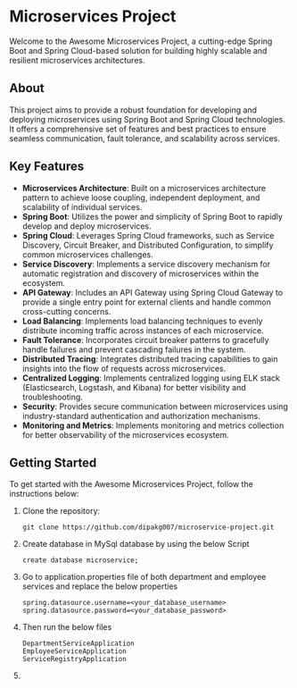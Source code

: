 # Microservices Project

Welcome to the Awesome Microservices Project, a cutting-edge Spring Boot and Spring Cloud-based solution for building highly scalable and resilient microservices architectures.

## About

This project aims to provide a robust foundation for developing and deploying microservices using Spring Boot and Spring Cloud technologies. It offers a comprehensive set of features and best practices to ensure seamless communication, fault tolerance, and scalability across services.

## Key Features

- **Microservices Architecture**: Built on a microservices architecture pattern to achieve loose coupling, independent deployment, and scalability of individual services.
- **Spring Boot**: Utilizes the power and simplicity of Spring Boot to rapidly develop and deploy microservices.
- **Spring Cloud**: Leverages Spring Cloud frameworks, such as Service Discovery, Circuit Breaker, and Distributed Configuration, to simplify common microservices challenges.
- **Service Discovery**: Implements a service discovery mechanism for automatic registration and discovery of microservices within the ecosystem.
- **API Gateway**: Includes an API Gateway using Spring Cloud Gateway to provide a single entry point for external clients and handle common cross-cutting concerns.
- **Load Balancing**: Implements load balancing techniques to evenly distribute incoming traffic across instances of each microservice.
- **Fault Tolerance**: Incorporates circuit breaker patterns to gracefully handle failures and prevent cascading failures in the system.
- **Distributed Tracing**: Integrates distributed tracing capabilities to gain insights into the flow of requests across microservices.
- **Centralized Logging**: Implements centralized logging using ELK stack (Elasticsearch, Logstash, and Kibana) for better visibility and troubleshooting.
- **Security**: Provides secure communication between microservices using industry-standard authentication and authorization mechanisms.
- **Monitoring and Metrics**: Implements monitoring and metrics collection for better observability of the microservices ecosystem.

## Getting Started

To get started with the Awesome Microservices Project, follow the instructions below:

1. Clone the repository:

   ```shell
   git clone https://github.com/dipakg007/microservice-project.git

2. Create database in MySql database by using the below Script
   ```shell
   create database microservice;
   
3. Go to application.properties file of both department and employee services and replace the below properties
   ```shell
   spring.datasource.username=<your_database_username>
   spring.datasource.password=<your_database_password>

4. Then run the below files
   ```
   DepartmentServiceApplication
   EmployeeServiceApplication
   ServiceRegistryApplication

5. 
   